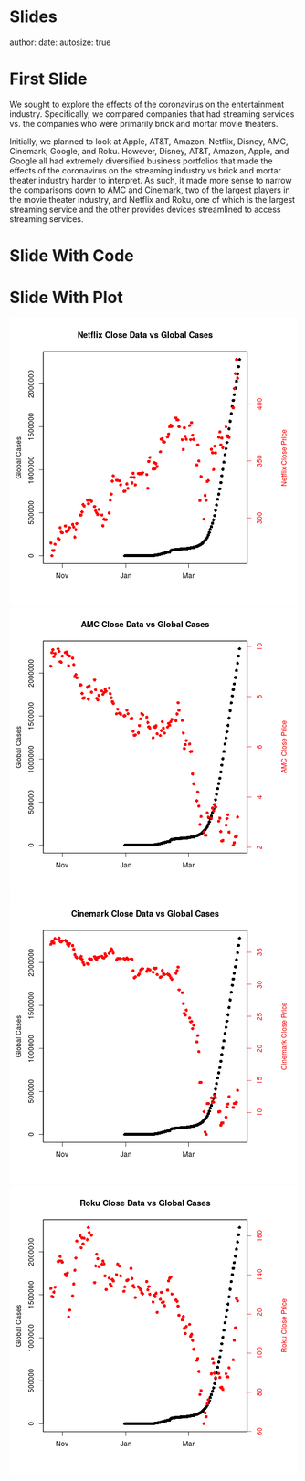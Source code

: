Slides
========================================================
author: 
date: 
autosize: true

First Slide
========================================================
We sought to explore the effects of the coronavirus on the entertainment industry. Specifically,
we compared companies that had streaming services vs. the companies who were primarily brick and mortar movie theaters.

Initially, we planned to look at Apple, AT&T, Amazon, Netflix, Disney, AMC, Cinemark, Google, and Roku. However, Disney, AT&T, Amazon, Apple, and Google all had extremely diversified business portfolios that made the effects of the coronavirus on the streaming industry vs brick and mortar theater industry harder to interpret. As such, it made more sense to narrow the comparisons down to AMC and Cinemark, two of the largest players in the movie theater industry, and Netflix and Roku, one of which is the largest streaming service and the other provides devices streamlined to access streaming services.

Slide With Code
========================================================



Slide With Plot
========================================================
![plot of chunk unnamed-chunk-2](Slides-figure/unnamed-chunk-2-1.png)![plot of chunk unnamed-chunk-2](Slides-figure/unnamed-chunk-2-2.png)![plot of chunk unnamed-chunk-2](Slides-figure/unnamed-chunk-2-3.png)![plot of chunk unnamed-chunk-2](Slides-figure/unnamed-chunk-2-4.png)

